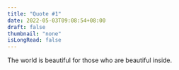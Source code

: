 ```yaml
---
title: "Quote #1"
date: 2022-05-03T09:08:54+08:00
draft: false
thumbnail: "none"
isLongRead: false
---
```

The world is beautiful for those who are beautiful inside.

